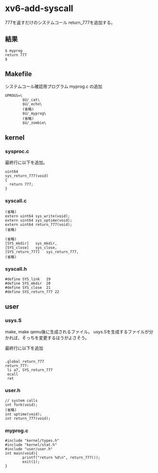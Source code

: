 # xv6-add-syscall
777を返すだけのシステムコール return_777を追加する。


## 結果
```
$ myprog
return 777
$
```


## Makefile
システムコール確認用プログラム myprog.c の追加

```
UPROGS=\
        $U/_cat\
        $U/_echo\
        (省略)
        $U/_myprog\
        (省略)
        $U/_zombie\        
```

## kernel
### sysproc.c
最終行に以下を追加。
```
uint64
sys_return_777(void)
{
  return 777;
}
```


### syscall.c
```
(省略)
extern uint64 sys_write(void);
extern uint64 sys_uptime(void);
extern uint64 return_777(void);
(省略)
```

```
(省略)
[SYS_mkdir]   sys_mkdir,
[SYS_close]   sys_close,
[SYS_return_777]   sys_return_777,
(省略)
```


### syscall.h
```
#define SYS_link   19
#define SYS_mkdir  20
#define SYS_close  21
#define SYS_return_777 22
```

## user
### usys.S
make, make qemu後に生成されるファイル。
usys.Sを生成するファイルが分かれば、そっちを変更するほうがよさそう。


最終行に以下を追加
```

.global return_777
return_777:
 li a7, SYS_return_777
 ecall
 ret
 ```
 
 ### user.h
```
// system calls
int fork(void);
(省略)
int uptime(void);
int return_777(void);
```

### myprog.c
```
#include "kernel/types.h"
#include "kernel/stat.h"
#include "user/user.h"
int main(void){
        printf("return %d\n", return_777());
        exit(1);
}
```

